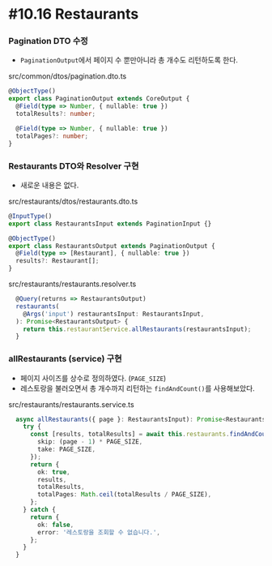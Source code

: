 # #10.16 Restaurants

### Pagination DTO 수정

- `PaginationOutput`에서 페이지 수 뿐만아니라 총 개수도 리턴하도록 한다.

src/common/dtos/pagination.dto.ts

```ts
@ObjectType()
export class PaginationOutput extends CoreOutput {
  @Field(type => Number, { nullable: true })
  totalResults?: number;

  @Field(type => Number, { nullable: true })
  totalPages?: number;
}
```

### Restaurants DTO와 Resolver 구현

- 새로운 내용은 없다.

src/restaurants/dtos/restaurants.dto.ts

```ts
@InputType()
export class RestaurantsInput extends PaginationInput {}

@ObjectType()
export class RestaurantsOutput extends PaginationOutput {
  @Field(type => [Restaurant], { nullable: true })
  results?: Restaurant[];
}
```

src/restaurants/restaurants.resolver.ts

```ts
  @Query(returns => RestaurantsOutput)
  restaurants(
    @Args('input') restaurantsInput: RestaurantsInput,
  ): Promise<RestaurantsOutput> {
    return this.restaurantService.allRestaurants(restaurantsInput);
  }
```

### allRestaurants (service) 구현

- 페이지 사이즈를 상수로 정의하였다. (`PAGE_SIZE`)
- 레스토랑을 불러오면서 총 개수까지 리턴하는 `findAndCount()`를 사용해보았다.

src/restaurants/restaurants.service.ts

```ts
  async allRestaurants({ page }: RestaurantsInput): Promise<RestaurantsOutput> {
    try {
      const [results, totalResults] = await this.restaurants.findAndCount({
        skip: (page - 1) * PAGE_SIZE,
        take: PAGE_SIZE,
      });
      return {
        ok: true,
        results,
        totalResults,
        totalPages: Math.ceil(totalResults / PAGE_SIZE),
      };
    } catch {
      return {
        ok: false,
        error: '레스토랑을 조회할 수 없습니다.',
      };
    }
  }
```

```ts

```
